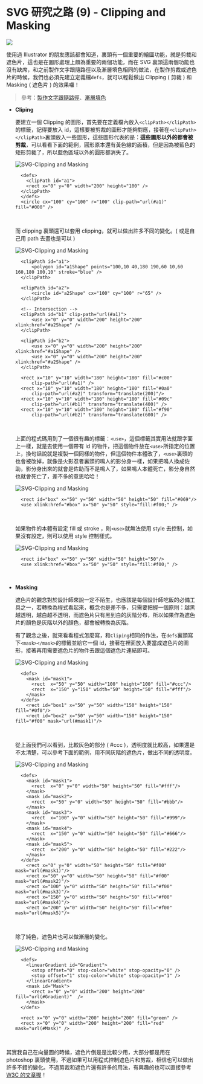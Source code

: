 # SVG 研究之路 (9) - Clipping and Masking 

![](/img/articles/201406/svg-09-clipping-masking.jpg#preview-img)

使用過 Illustrator 的朋友應該都會知道，裏頭有一個重要的繪圖功能，就是剪裁和遮色片，這也是在圖形處理上頗為重要的兩個功能，而在 SVG 裏頭這兩個功能也沒有缺席，和之前製作文字跟隨路徑以及漸層填色相同的做法，在製作剪裁或遮色片的時候，我們也必須先建立定義檔`defs`，就可以輕鬆做出 Clipping ( 剪裁 ) 和 Masking ( 遮色片 ) 的效果囉！

> 參考：[製作文字跟隨路徑](http://www.oxxostudio.tw/articles/201406/svg-08-text.html)、[漸層填色](http://www.oxxostudio.tw/articles/201406/svg-07-fill.html) 

- **Cliping**  

	要建立一個 Clipping 的圖形，首先要在定義檔內放入`<clipPath></clipPath>`的標籤，記得要放入 id，這樣要被剪裁的圖形才能夠對應，接著在`<clipPath></clipPath>`裏頭放入一些圖形，這些圖形代表的是：**這些圖形以外的都會被剪裁**，可以看看下面的範例，圓形原本還有黃色線的面積，但是因為被藍色的矩形剪裁了，所以藍色區域以外的圓形都消失了。  

	![SVG-Clipping and Masking](/img/articles/201406/20140616_1_02.png)

		<defs>  
		  <clipPath id="a1">
		  <rect x="0" y="0" width="200" height="100" />
		</clipPath>
		</defs>
		<circle cx="100" cy="100" r="100" clip-path="url(#a1)" fill="#000" />

	<br/>

	而 clipping 裏頭還可以套用 clipping，就可以做出許多不同的變化。( 或是自己用 path 去畫也是可以 )  

	![SVG-Clipping and Masking](/img/articles/201406/20140616_1_03.png)

		<clipPath id="a1">
		    <polygon id="a1Shape" points="100,10 40,180 190,60 10,60 160,180 100,10" stroke="blue" />        
		</clipPath>
		 
		<clipPath id="a2">
		    <circle id="a2Shape" cx="100" cy="100" r="65" />
		</clipPath>
		 
		<!-- Intersection -->
		<clipPath id="b1" clip-path="url(#a1)">
		    <use x="0" y="0" width="200" height="200" xlink:href="#a2Shape" />
		</clipPath>
		 
		<clipPath id="b2">
		    <use x="0" y="0" width="200" height="200" xlink:href="#a1Shape" />
		    <use x="0" y="0" width="200" height="200" xlink:href="#a2Shape" />
		</clipPath>
		
		<rect x="10" y="10" width="180" height="180" fill="#c00" 
		    clip-path="url(#a1)" />
		<rect x="10" y="10" width="180" height="180" fill="#0a0" 
		    clip-path="url(#a2)" transform="translate(200)"/>
		<rect x="10" y="10" width="180" height="180" fill="#09c" 
		    clip-path="url(#b1)" transform="translate(400)" />
		<rect x="10" y="10" width="180" height="180" fill="#f90" 
		    clip-path="url(#b2)" transform="translate(600)" />

	<br/>
	
	上面的程式碼用到了一個很有趣的標籤：`<use>`，這個標籤其實用法就跟字面上一樣，就是去使用一個帶有 id 的物件，把這個物件放在`<use>`所指定的位置上，換句話說就是複製一個同樣的物件，但這個物件本體改了，`<use>`裏頭的也會被改掉，就像是火影忍者裏頭的鳴人的影分身一樣，如果把鳴人換成佐助，影分身出來的就會是佐助而不是鳴人了，如果鳴人本體死亡，影分身自然也就會死亡了，差不多的意思哈哈！  

	![SVG-Clipping and Masking](/img/articles/201406/20140616_1_04.png)

	    <rect id="box" x="50" y="50" width="50" height="50" fill="#069"/>
	    <use xlink:href="#box" x="50" y="50" style="fill:#f00;" />

	<br/>

	如果物件的本體有設定 fill 或 stroke ，則`<use>`就無法使用 style 去控制，如果沒有設定，則可以使用 style 控制樣式。  

	![SVG-Clipping and Masking](/img/articles/201406/20140616_1_05.png)

	    <rect id="box" x="50" y="50" width="50" height="50"/>
	    <use xlink:href="#box" x="50" y="50" style="fill:#f00;" />

	<br/>

- **Masking**  

	遮色片的觀念對於設計師來說一定不陌生，也應該是每個設計師吃飯的必備工具之一，若轉換為程式看起來，概念也是差不多，只需要把握一個原則：越黑越透明，越白越不透明，而遮色片只有黑到白的灰階分布，所以如果作為遮色片的顏色是灰階以外的顏色，都會被轉換為灰階。 

	有了觀念之後，就來看看程式怎麼寫，和`Cliping`相同的作法，在`defs`裏頭寫下`<mask></mask>`的標籤並給它一個 id，接著在裡面放入要當成遮色片的圖形，接著再用需要遮色片的物件去跟這個遮色片連結即可。  

	![SVG-Clipping and Masking](/img/articles/201406/20140616_1_06.png)

		<defs>
		  <mask id="mask1"> 
		    <rect  x="50" y="50" width="100" height="100" fill="#ccc"/>
			<rect  x="150" y="150" width="50" height="50" fill="#fff"/>
		  </mask> 
		</defs>
		  <rect id="box1" x="50" y="50" width="150" height="150" fill="#0f0"/>
		  <rect id="box2" x="50" y="50" width="150" height="150" fill="#f00" mask="url(#mask1)"/>

	<br/>

	從上面我們可以看到，比較灰色的部分 ( #ccc )，透明度就比較高，如果還是不太清楚，可以參考下面的範例，用不同灰階的遮色片，做出不同的透明度。  

	![SVG-Clipping and Masking](/img/articles/201406/20140616_1_07.png)

		<defs>
		  <mask id="mask1"> 
		    <rect  x="0" y="0" width="50" height="50" fill="#fff"/>
		  </mask> 
		  <mask id="mask2"> 
		    <rect  x="50" y="0" width="50" height="50" fill="#bbb"/>
		  </mask> 
		  <mask id="mask3"> 
		    <rect  x="100" y="0" width="50" height="50" fill="#999"/>
		  </mask> 
		  <mask id="mask4"> 
		    <rect  x="150" y="0" width="50" height="50" fill="#666"/>
		  </mask> 
		  <mask id="mask5"> 
		    <rect  x="200" y="0" width="50" height="50" fill="#222"/>
		  </mask> 
		</defs>
		  <rect x="0" y="0" width="50" height="50" fill="#f00" mask="url(#mask1)"/>
		  <rect x="50" y="0" width="50" height="50" fill="#f00" mask="url(#mask2)"/>
		  <rect x="100" y="0" width="50" height="50" fill="#f00" mask="url(#mask3)"/>
		  <rect x="150" y="0" width="50" height="50" fill="#f00" mask="url(#mask4)"/>
		  <rect x="200" y="0" width="50" height="50" fill="#f00" mask="url(#mask5)"/>

	<br/>

	除了純色，遮色片也可以做漸層的變化。  

	![SVG-Clipping and Masking](/img/articles/201406/20140616_1_08.png)

		<defs>
		  <linearGradient id="Gradient">
		    <stop offset="0" stop-color="white" stop-opacity="0" />
		    <stop offset="1" stop-color="white" stop-opacity="1" />
		  </linearGradient>
		  <mask id="Mask">
		    <rect x="0" y="0" width="200" height="200" fill="url(#Gradient)"  />
		  </mask>
		</defs>
		
		<rect x="0" y="0" width="200" height="200" fill="green" />
		<rect x="0" y="0" width="200" height="200" fill="red" mask="url(#Mask)" />

<br/>

其實我自己在向量圖的時候，遮色片倒是是比較少用，大部分都是用在 photoshop 裏頭使用，不過如果可以用程式控制遮色片和剪裁，相信也可以做出許多不錯的變化。不過剪裁和遮色片還有許多的用法，有興趣的也可以直接參考 [W3C 的文章喔](http://www.w3.org/TR/SVG/masking.html)！
